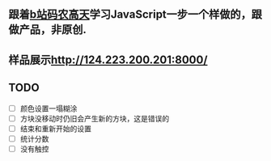 ## 跟着[b站码农高天](https://space.bilibili.com/245645656/)学习JavaScript一步一个样做的，跟做产品，非原创.
## 样品展示<http://124.223.200.201:8000/>
## TODO
- [ ] 颜色设置一塌糊涂
- [ ] 方块没移动时仍旧会产生新的方块，这是错误的
- [ ] 结束和重新开始的设置
- [ ] 统计分数
- [ ] 没有触控